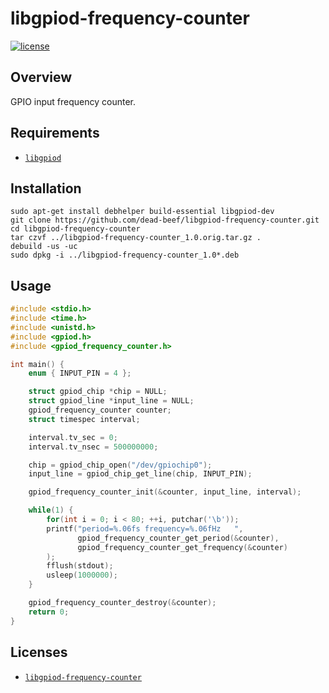 # libgpiod-frequency-counter

[![license](https://img.shields.io/github/license/dead-beef/libgpiod-frequency-counter.svg)](
    https://github.com/dead-beef/libgpiod-frequency-counter/blob/master/LICENSE
)

## Overview

GPIO input frequency counter.

## Requirements

* [`libgpiod`](https://github.com/brgl/libgpiod)

## Installation

```
sudo apt-get install debhelper build-essential libgpiod-dev
git clone https://github.com/dead-beef/libgpiod-frequency-counter.git
cd libgpiod-frequency-counter
tar czvf ../libgpiod-frequency-counter_1.0.orig.tar.gz .
debuild -us -uc
sudo dpkg -i ../libgpiod-frequency-counter_1.0*.deb
```

## Usage

```c
#include <stdio.h>
#include <time.h>
#include <unistd.h>
#include <gpiod.h>
#include <gpiod_frequency_counter.h>

int main() {
	enum { INPUT_PIN = 4 };

	struct gpiod_chip *chip = NULL;
	struct gpiod_line *input_line = NULL;
	gpiod_frequency_counter counter;
	struct timespec interval;

	interval.tv_sec = 0;
	interval.tv_nsec = 500000000;

	chip = gpiod_chip_open("/dev/gpiochip0");
    input_line = gpiod_chip_get_line(chip, INPUT_PIN);

	gpiod_frequency_counter_init(&counter, input_line, interval);

	while(1) {
		for(int i = 0; i < 80; ++i, putchar('\b'));
		printf("period=%.06fs frequency=%.06fHz   ",
		       gpiod_frequency_counter_get_period(&counter),
		       gpiod_frequency_counter_get_frequency(&counter)
		);
		fflush(stdout);
		usleep(1000000);
	}

	gpiod_frequency_counter_destroy(&counter);
	return 0;
}
```

## Licenses

* [`libgpiod-frequency-counter`](https://github.com/dead-beef/libgpiod-frequency-counter/blob/master/LICENSE)
